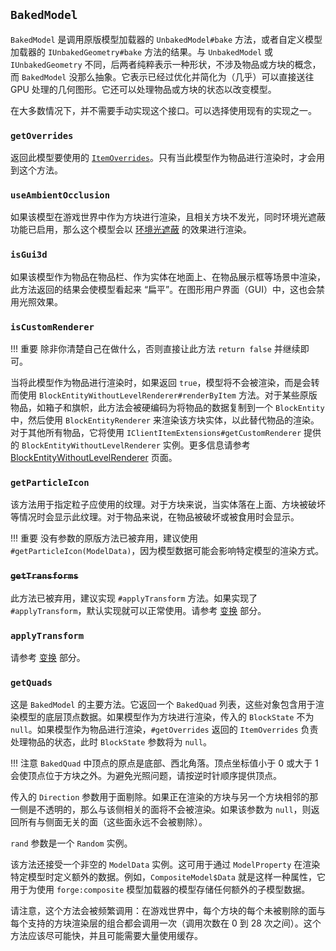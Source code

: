 ## `BakedModel`

`BakedModel` 是调用原版模型加载器的 `UnbakedModel#bake` 方法，或者自定义模型加载器的 `IUnbakedGeometry#bake` 方法的结果。与 `UnbakedModel` 或 `IUnbakedGeometry` 不同，后两者纯粹表示一种形状，不涉及物品或方块的概念，而 `BakedModel` 没那么抽象。它表示已经过优化并简化为（几乎）可以直接送往 GPU 处理的几何图形。它还可以处理物品或方块的状态以改变模型。

在大多数情况下，并不需要手动实现这个接口。可以选择使用现有的实现之一。

### `getOverrides`

返回此模型要使用的 [`ItemOverrides`][overrides]。只有当此模型作为物品进行渲染时，才会用到这个方法。

### `useAmbientOcclusion`

如果该模型在游戏世界中作为方块进行渲染，且相关方块不发光，同时环境光遮蔽功能已启用，那么这个模型会以 [环境光遮蔽](ambocc) 的效果进行渲染。

### `isGui3d`

如果该模型作为物品在物品栏、作为实体在地面上、在物品展示框等场景中渲染，此方法返回的结果会使模型看起来 “扁平”。在图形用户界面（GUI）中，这也会禁用光照效果。

### `isCustomRenderer`

!!! 重要
    除非你清楚自己在做什么，否则直接让此方法 `return false` 并继续即可。

当将此模型作为物品进行渲染时，如果返回 `true`，模型将不会被渲染，而是会转而使用 `BlockEntityWithoutLevelRenderer#renderByItem` 方法。对于某些原版物品，如箱子和旗帜，此方法会被硬编码为将物品的数据复制到一个 `BlockEntity` 中，然后使用 `BlockEntityRenderer` 来渲染该方块实体，以此替代物品的渲染。对于其他所有物品，它将使用 `IClientItemExtensions#getCustomRenderer` 提供的 `BlockEntityWithoutLevelRenderer` 实例。更多信息请参考 [BlockEntityWithoutLevelRenderer][bewlr] 页面。

### `getParticleIcon`

该方法用于指定粒子应使用的纹理。对于方块来说，当实体落在上面、方块被破坏等情况时会显示此纹理。对于物品来说，在物品被破坏或被食用时会显示。

!!! 重要
    没有参数的原版方法已被弃用，建议使用 `#getParticleIcon(ModelData)`，因为模型数据可能会影响特定模型的渲染方式。

### <s>`getTransforms`</s>

此方法已被弃用，建议实现 `#applyTransform` 方法。如果实现了 `#applyTransform`，默认实现就可以正常使用。请参考 [变换][transform] 部分。

### `applyTransform`

请参考 [变换][transform] 部分。

### `getQuads`

这是 `BakedModel` 的主要方法。它返回一个 `BakedQuad` 列表，这些对象包含用于渲染模型的底层顶点数据。如果模型作为方块进行渲染，传入的 `BlockState` 不为 `null`。如果模型作为物品进行渲染，`#getOverrides` 返回的 `ItemOverrides` 负责处理物品的状态，此时 `BlockState` 参数将为 `null`。

!!! 注意
    `BakedQuad` 中顶点的原点是底部、西北角落。顶点坐标值小于 0 或大于 1 会使顶点位于方块之外。为避免光照问题，请按逆时针顺序提供顶点。

传入的 `Direction` 参数用于面剔除。如果正在渲染的方块与另一个方块相邻的那一侧是不透明的，那么与该侧相关的面将不会被渲染。如果该参数为 `null`，则返回所有与侧面无关的面（这些面永远不会被剔除）。

`rand` 参数是一个 `Random` 实例。

该方法还接受一个非空的 `ModelData` 实例。这可用于通过 `ModelProperty` 在渲染特定模型时定义额外的数据。例如，`CompositeModel$Data` 就是这样一种属性，它用于为使用 `forge:composite` 模型加载器的模型存储任何额外的子模型数据。

请注意，这个方法会被频繁调用：在游戏世界中，每个方块的每个未被剔除的面与每个支持的方块渲染层的组合都会调用一次（调用次数在 0 到 28 次之间）。这个方法应该尽可能快，并且可能需要大量使用缓存。

[overrides]: ./itemoverrides.md
[ambocc]: https://en.wikipedia.org/wiki/Ambient_occlusion
[bewlr]: ../../items/bewlr.md
[transform]: ./transform.md

